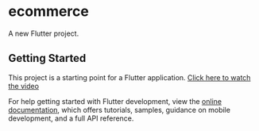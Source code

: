 # ecommerce

A new Flutter project.

## Getting Started

This project is a starting point for a Flutter application.
[Click here to watch the video]([path/to/your/video.mp4](https://drive.google.com/file/d/1L4kc9eZ5gdTE3YsVEBgStt1BeKv27qTa/view?usp=sharing))

For help getting started with Flutter development, view the
[online documentation](https://docs.flutter.dev/), which offers tutorials,
samples, guidance on mobile development, and a full API reference.

